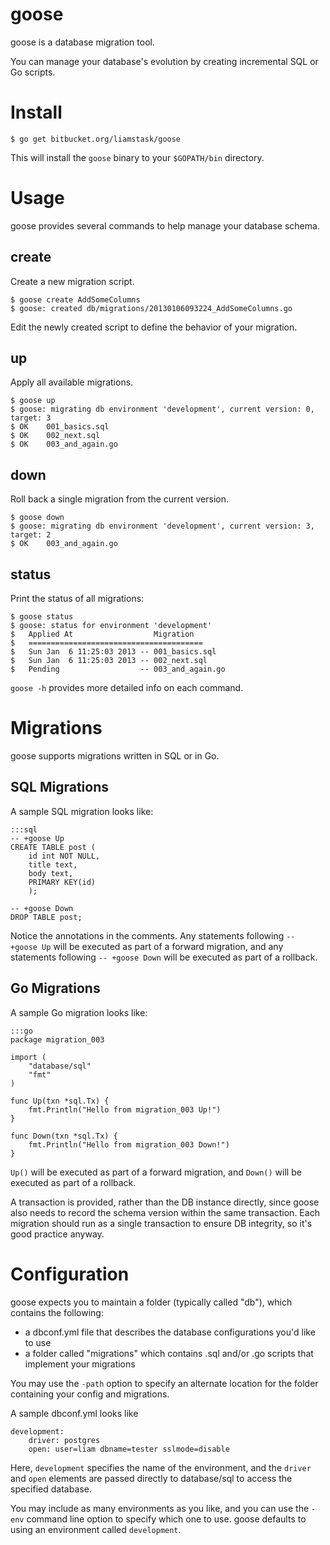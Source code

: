 # goose

goose is a database migration tool.

You can manage your database's evolution by creating incremental SQL or Go scripts.

# Install

    $ go get bitbucket.org/liamstask/goose

This will install the `goose` binary to your `$GOPATH/bin` directory.

# Usage

goose provides several commands to help manage your database schema.

## create

Create a new migration script.

    $ goose create AddSomeColumns
    $ goose: created db/migrations/20130106093224_AddSomeColumns.go

Edit the newly created script to define the behavior of your migration.

## up

Apply all available migrations.

    $ goose up
    $ goose: migrating db environment 'development', current version: 0, target: 3
    $ OK    001_basics.sql
    $ OK    002_next.sql
    $ OK    003_and_again.go

## down

Roll back a single migration from the current version.

    $ goose down
    $ goose: migrating db environment 'development', current version: 3, target: 2
    $ OK    003_and_again.go

## status

Print the status of all migrations:

    $ goose status
    $ goose: status for environment 'development'
    $   Applied At                  Migration
    $   =======================================
    $   Sun Jan  6 11:25:03 2013 -- 001_basics.sql
    $   Sun Jan  6 11:25:03 2013 -- 002_next.sql
    $   Pending                  -- 003_and_again.go


`goose -h` provides more detailed info on each command.


# Migrations

goose supports migrations written in SQL or in Go.


## SQL Migrations

A sample SQL migration looks like:

    :::sql
    -- +goose Up
    CREATE TABLE post (
        id int NOT NULL,
        title text,
        body text,
        PRIMARY KEY(id)
        );

    -- +goose Down
    DROP TABLE post;

Notice the annotations in the comments. Any statements following `-- +goose Up` will be executed as part of a forward migration, and any statements following `-- +goose Down` will be executed as part of a rollback.


## Go Migrations

A sample Go migration looks like:

    :::go
    package migration_003

    import (
        "database/sql"
        "fmt"
    )

    func Up(txn *sql.Tx) {
        fmt.Println("Hello from migration_003 Up!")
    }

    func Down(txn *sql.Tx) {
        fmt.Println("Hello from migration_003 Down!")
    }

`Up()` will be executed as part of a forward migration, and `Down()` will be executed as part of a rollback.

A transaction is provided, rather than the DB instance directly, since goose also needs to record the schema version within the same transaction. Each migration should run as a single transaction to ensure DB integrity, so it's good practice anyway.


# Configuration

goose expects you to maintain a folder (typically called "db"), which contains the following:

* a dbconf.yml file that describes the database configurations you'd like to use
* a folder called "migrations" which contains .sql and/or .go scripts that implement your migrations

You may use the `-path` option to specify an alternate location for the folder containing your config and migrations.

A sample dbconf.yml looks like

    development:
        driver: postgres
        open: user=liam dbname=tester sslmode=disable

Here, `development` specifies the name of the environment, and the `driver` and `open` elements are passed directly to database/sql to access the specified database.

You may include as many environments as you like, and you can use the `-env` command line option to specify which one to use. goose defaults to using an environment called `development`.

